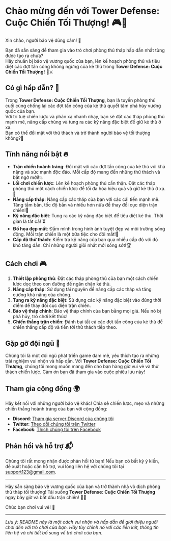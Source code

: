 # Chào mừng đến với **Tower Defense: Cuộc Chiến Tối Thượng!** 🎮🏰

Xin chào, người bảo vệ dũng cảm! 🌟

Bạn đã sẵn sàng để tham gia vào trò chơi phòng thủ tháp hấp dẫn nhất từng được tạo ra chưa?  
Hãy chuẩn bị bảo vệ vương quốc của bạn, lên kế hoạch phòng thủ và tiêu diệt các đợt tấn công không ngừng của kẻ thù trong **Tower Defense: Cuộc Chiến Tối Thượng!** 🏹⚔️

## Có gì hấp dẫn? 🐝

Trong **Tower Defense: Cuộc Chiến Tối Thượng**, bạn là tuyến phòng thủ cuối cùng chống lại các đợt tấn công của kẻ thù quyết tâm phá hủy vương quốc của bạn.  
Với trí tuệ chiến lược và phản xạ nhanh nhạy, bạn sẽ đặt các tháp phòng thủ mạnh mẽ, nâng cấp chúng và tung ra các kỹ năng đặc biệt để giữ kẻ thù ở xa.  
Bạn có thể đối mặt với thử thách và trở thành người bảo vệ tối thượng không?🌟

## Tính năng nổi bật 🔥

- **Trận chiến hoành tráng**: Đối mặt với các đợt tấn công của kẻ thù với khả năng và sức mạnh độc đáo. Mỗi cấp độ mang đến những thử thách và bất ngờ mới!💥
- **Lối chơi chiến lược**: Lên kế hoạch phòng thủ cẩn thận. Đặt các tháp phòng thủ một cách chiến lược để tối đa hóa hiệu quả và giữ kẻ thù ở xa.🧠
- **Nâng cấp tháp**: Nâng cấp các tháp của bạn với các cải tiến mạnh mẽ. Tăng tầm bắn, tốc độ bắn và nhiều hơn nữa để thay đổi cục diện trận chiến!🚀
- **Kỹ năng đặc biệt**: Tung ra các kỹ năng đặc biệt để tiêu diệt kẻ thù. Thời gian là tất cả! ⏳
- **Đồ họa đẹp mắt**: Đắm mình trong hình ảnh tuyệt đẹp và môi trường sống động. Mỗi trận chiến là một bữa tiệc cho đôi mắt!🎨
- **Cấp độ thử thách**: Kiểm tra kỹ năng của bạn qua nhiều cấp độ với độ khó tăng dần. Chỉ những người giỏi nhất mới sống sót!🏆

## Cách chơi 🎮

1. **Thiết lập phòng thủ**: Đặt các tháp phòng thủ của bạn một cách chiến lược dọc theo con đường để ngăn chặn kẻ thù.
2. **Nâng cấp tháp**: Sử dụng tài nguyên để nâng cấp các tháp và tăng cường khả năng của chúng.
3. **Tung ra kỹ năng đặc biệt**: Sử dụng các kỹ năng đặc biệt vào đúng thời điểm để thay đổi cục diện trận chiến.
4. **Bảo vệ tháp chính**: Bảo vệ tháp chính của bạn bằng mọi giá. Nếu nó bị phá hủy, trò chơi kết thúc!
5. **Chiến thắng trận chiến**: Đánh bại tất cả các đợt tấn công của kẻ thù để chiến thắng cấp độ và tiến tới thử thách tiếp theo.

## Gặp gỡ đội ngũ 👥

Chúng tôi là một đội ngũ phát triển game đam mê, yêu thích tạo ra những trải nghiệm vui nhộn và hấp dẫn. Với **Tower Defense: Cuộc Chiến Tối Thượng**, chúng tôi mong muốn mang đến cho bạn hàng giờ vui vẻ và thử thách chiến lược. Cảm ơn bạn đã tham gia vào cuộc phiêu lưu này!

## Tham gia cộng đồng 🌍

Hãy kết nối với những người bảo vệ khác! Chia sẻ chiến lược, mẹo và những chiến thắng hoành tráng của bạn với cộng đồng:

- **Discord**: [Tham gia server Discord của chúng tôi](https://discord.gg/yourdiscordlink)
- **Twitter**: [Theo dõi chúng tôi trên Twitter](https://twitter.com/yourtwitterhandle)
- **Facebook**: [Thích chúng tôi trên Facebook](https://facebook.com/yourfacebookpage)

## Phản hồi và hỗ trợ 📬

Chúng tôi rất mong nhận được phản hồi từ bạn! Nếu bạn có bất kỳ ý kiến, đề xuất hoặc cần hỗ trợ, vui lòng liên hệ với chúng tôi tại [support123@gmail.com](mailto:support@yourgameemail.com).

---

Hãy sẵn sàng bảo vệ vương quốc của bạn và trở thành nhà vô địch phòng thủ tháp tối thượng! Tải xuống **Tower Defense: Cuộc Chiến Tối Thượng** ngay bây giờ và bắt đầu trận chiến! 🏰🔥

Chúc bạn chơi vui vẻ! 🎉

---

*Lưu ý: README này là một cách vui nhộn và hấp dẫn để giới thiệu người chơi đến với trò chơi của bạn. Hãy tùy chỉnh nó với các liên kết, thông tin liên hệ và chi tiết bổ sung về trò chơi của bạn.*
